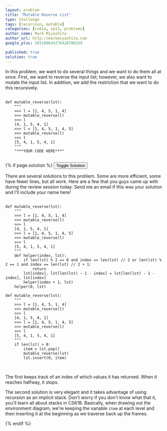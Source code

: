 ```yaml
---
layout: problem
title: "Mutable Reverse List"
type: Challenge
tags: [recursion, mutable]
categories: [cs61a, sp13, problems]
author_name: Mark Miyashita
author_url: http://markmiyashita.com
google_plus: 101180624276428786239

published: true
solution: true
---
```

<p>
  In this problem, we want to do several things and we want to do them all at once. First, we want to reverse the input list; however, we also want to mutate the input list. In addition, we add the restriction that we want to do this recursively. 
</p>

<pre>
  <code class="prettyprint">
def mutable_reverse(lst):
    """
    >>> l = [1, 4, 5, 1, 4]
    >>> mutable_reverse(l)
    >>> l
    [4, 1, 5, 4, 1]
    >>> l = [1, 4, 5, 1, 4, 5]
    >>> mutable_reverse(l)
    >>> l
    [5, 4, 1, 5, 4, 1]
    """
    "***YOUR CODE HERE***"
  </code>
</pre>

{% if page.solution %}
<button onclick="toggleSolution()">Toggle Solution</button>

<div class="solution">
  <p>
    There are several solutions to this problem. Some are more efficient, some have fewer lines, but all work. Here are a few that you guys came up with during the review session today. Send me an email if this was your solution and I'll include your name here!
  </p>

  <pre>
    <code class="prettyprint">
def mutable_reverse(lst):
    """
    >>> l = [1, 4, 5, 1, 4]
    >>> mutable_reverse(l)
    >>> l
    [4, 1, 5, 4, 1]
    >>> l = [1, 4, 5, 1, 4, 5]
    >>> mutable_reverse(l)
    >>> l
    [5, 4, 1, 5, 4, 1]
    """
    def helper(index, lst):
        if len(lst) % 2 == 0 and index == len(lst) // 2 or len(lst) % 2 == 1 and index == len(lst) // 2 + 1:
            return
        lst[index], lst[len(lst) - 1 - index] = lst[len(lst) - 1 - index], lst[index]
        helper(index + 1, lst)
    helper(0, lst)

def mutable_reverse(lst):
    """
    >>> l = [1, 4, 5, 1, 4]
    >>> mutable_reverse(l)
    >>> l
    [4, 1, 5, 4, 1]
    >>> l = [1, 4, 5, 1, 4, 5]
    >>> mutable_reverse(l)
    >>> l
    [5, 4, 1, 5, 4, 1]
    """
    if len(lst) > 0:
        item = lst.pop()
        mutable_reverse(lst)
        lst.insert(0, item)
    </code>
  </pre>
  
  <p>
    The first keeps track of an index of which values it has returned. When it reaches halfway, it stops.
  </p>

  <p>
    The second solution is very elegant and it takes advantage of using recursion as an implicit stack. Don't worry if you don't know what that it, you'll learn all about stacks in CS61B. Basically, when drawing out the environment diagram, we're keeping the variable <code>item</code> at each level and then inserting it at the beginning as we traverse back up the frames. 
  </p>
</div>
{% endif %}
